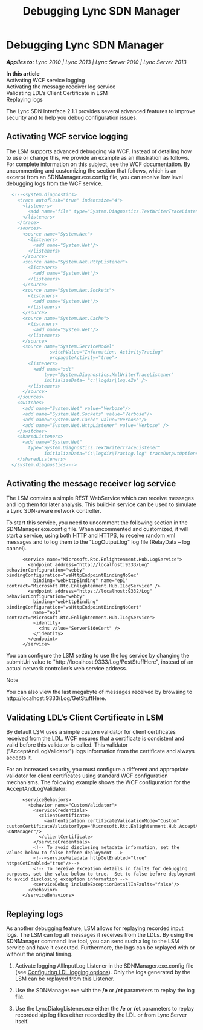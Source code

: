 ﻿---
title: Debugging Lync SDN Manager
TOCTitle: Debugging Lync SDN Manager
ms:assetid: 5567fd7c-4567-47c4-8aa2-456564fcd087
ms:mtpsurl: https://msdn.microsoft.com/en-us/library/Dn785215(v=office.15)
ms:contentKeyID: 62952699
ms.date: 02/16/2015
mtps_version: v=office.15
dev_langs:
- xml
---

# Debugging Lync SDN Manager


_**Applies to:** Lync 2010 | Lync 2013 | Lync Server 2010 | Lync Server 2013_

**In this article**  
Activating WCF service logging  
Activating the message receiver log service  
Validating LDL’s Client Certificate in LSM  
Replaying logs  

The Lync SDN Interface 2.1.1 provides several advanced features to improve security and to help you debug configuration issues.

## Activating WCF service logging

The LSM supports advanced debugging via WCF. Instead of detailing how to use or change this, we provide an example as an illustration as follows. For complete information on this subject, see the WCF documentation. By uncommenting and customizing the section that follows, which is an excerpt from an SDNManager.exe.config file, you can receive low level debugging logs from the WCF service.

``` xml
  <!--<system.diagnostics>
    <trace autoflush="true" indentsize="4">
      <listeners>
        <add name="file" type="System.Diagnostics.TextWriterTraceListener" initializeData="trace.log"/>
      </listeners> 
    </trace>
    <sources>
      <source name="System.Net">
        <listeners>
          <add name="System.Net"/>
        </listeners>
      </source>
      <source name="System.Net.HttpListener">
        <listeners>
          <add name="System.Net"/>
        </listeners>
      </source>
      <source name="System.Net.Sockets">
        <listeners>
          <add name="System.Net"/>
        </listeners>
      </source>
      <source name="System.Net.Cache">
        <listeners>
          <add name="System.Net"/>
        </listeners>
      </source>
      <source name="System.ServiceModel"
                switchValue="Information, ActivityTracing"
                propagateActivity="true">
        <listeners>
          <add name="sdt"
              type="System.Diagnostics.XmlWriterTraceListener"
              initializeData= "c:\logdir\log.e2e" />
        </listeners>
      </source>
    </sources>
    <switches>
      <add name="System.Net" value="Verbose"/>
      <add name="System.Net.Sockets" value="Verbose"/>
      <add name="System.Net.Cache" value="Verbose"/>
      <add name="System.Net.HttpListener" value="Verbose" />
    </switches>
    <sharedListeners>
      <add name="System.Net"
        type="System.Diagnostics.TextWriterTraceListener"
              initializeData="C:\logdir\Tracing.log" traceOutputOptions = "DateTime" />
    </sharedListeners>
  </system.diagnostics>-->
```

## Activating the message receiver log service

The LSM contains a simple REST WebService which can receive messages and log them for later analysis. This build-in service can be used to simulate a Lync SDN-aware network controller.

To start this service, you need to uncomment the following section in the SDNManager.exe.config file. When uncommented and customized, it will start a service, using both HTTP and HTTPS, to receive random xml messages and to log them to the "LogOutput.log" log file (RelayData – log cannel).

``` 
      <service name="Microsoft.Rtc.Enlightenment.Hub.LogService">
        <endpoint address="http://localhost:9333/Log" behaviorConfiguration="webby" bindingConfiguration="wsHttpEndpointBindingNoSec"
          binding="webHttpBinding" name="ep1" contract="Microsoft.Rtc.Enlightenment.Hub.ILogService" />
        <endpoint address="https://localhost:9332/Log" behaviorConfiguration="webby" 
          binding="webHttpBinding" bindingConfiguration="wsHttpEndpointBindingNoCert"
          name="ep1" contract="Microsoft.Rtc.Enlightenment.Hub.ILogService">
          <identity>
            <dns value="ServerSideCert" />
          </identity>
        </endpoint>
      </service>
```

You can configure the LSM setting to use the log service by changing the submitUri value to "http://localhost:9333/Log/PostStuffHere", instead of an actual network controller’s web service address.


> [!NOTE]
> <P>You can also view the last megabyte of messages received by browsing to http://localhost:9333/Log/GetStuffHere.</P>



## Validating LDL’s Client Certificate in LSM

By default LSM uses a simple custom validator for client certificates received from the LDL. WCF ensures that a certificate is consistent and valid before this validator is called. This validator ("AcceptAndLogValidator") logs information from the certificate and always accepts it.

For an increased security, you must configure a different and appropriate validator for client certificates using standard WCF configuration mechanisms. The following example shows the WCF configuration for the AcceptAndLogValidator:

``` 
      <serviceBehaviors>
        <behavior name="CustomValidator">
          <serviceCredentials>
            <clientCertificate>
              <authentication certificateValidationMode="Custom" customCertificateValidatorType="Microsoft.Rtc.Enlightenment.Hub.AcceptAndLogValidator, SDNManager"/>
            </clientCertificate>
          </serviceCredentials>
          <!-- To avoid disclosing metadata information, set the values below to false before deployment -->
          <!--<serviceMetadata httpGetEnabled="true" httpsGetEnabled="true"/>-->
          <!-- To receive exception details in faults for debugging purposes, set the value below to true.  Set to false before deployment to avoid disclosing exception information -->
          <serviceDebug includeExceptionDetailInFaults="false"/>
        </behavior>
      </serviceBehaviors>
```

## Replaying logs

As another debugging feature, LSM allows for replaying recorded input logs. The LSM can log all messages it receives from the LDLs. By using the SDNManager command line tool, you can send such a log to the LSM service and have it executed. Furthermore, the logs can be replayed with or without the original timing.

1.  Activate logging AllInputLog Listener in the SDNManager.exe.config file (see [Configuring LDL logging options](configuring-ldl-logging-options.md)). Only the logs generated by the LSM can be replayed from this Listener.

2.  Use the SDNManager.exe with the **/e** or **/et** parameters to replay the log file.

3.  Use the LyncDialogListener.exe either the **/e** or **/et** parameters to replay recorded sip log files either recorded by the LDL or from Lync Server itself.

